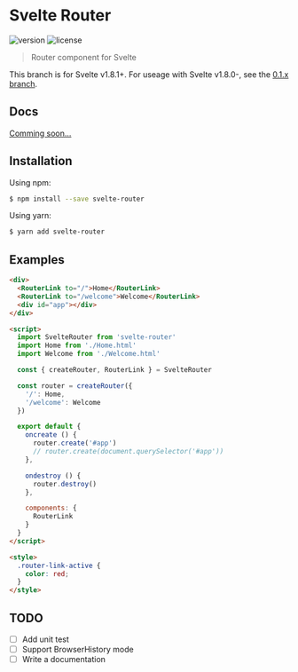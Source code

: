 # Svelte Router
![version](https://img.shields.io/npm/v/svelte-router.svg)
![license](https://img.shields.io/github/license/mashape/apistatus.svg)

> Router component for Svelte

This branch is for Svelte v1.8.1+. For useage with Svelte v1.8.0-, see the [0.1.x branch](https://github.com/jikkai/svelte-router/tree/0.1.x).

## Docs
[Comming soon...](https://jikkai.github.io/svelte-router)

## Installation
Using npm:
```bash
$ npm install --save svelte-router
```

Using yarn:
```bash
$ yarn add svelte-router
```

## Examples
```html
<div>
  <RouterLink to="/">Home</RouterLink>
  <RouterLink to="/welcome">Welcome</RouterLink>
  <div id="app"></div>
</div>

<script>
  import SvelteRouter from 'svelte-router'
  import Home from './Home.html'
  import Welcome from './Welcome.html'

  const { createRouter, RouterLink } = SvelteRouter

  const router = createRouter({
    '/': Home,
    '/welcome': Welcome
  })

  export default {
    oncreate () {
      router.create('#app')
      // router.create(document.querySelector('#app'))
    },

    ondestroy () {
      router.destroy()
    },

    components: {
      RouterLink
    }
  }
</script>

<style>
  .router-link-active {
    color: red;
  }
</style>
```

## TODO
- [ ] Add unit test
- [ ] Support BrowserHistory mode
- [ ] Write a documentation
